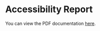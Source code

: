 # Accessibility Report

You can view the PDF documentation [here](https://inspirado-marketing/Accessibility-Report.pdf).
